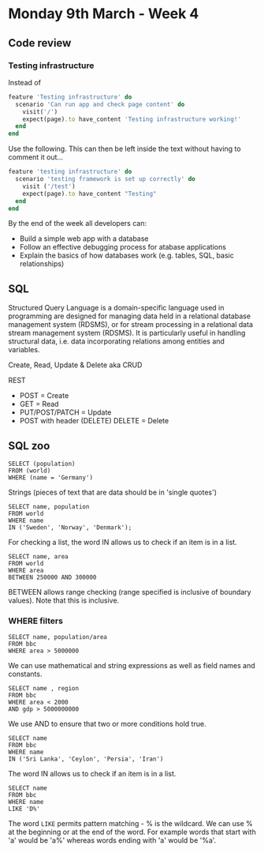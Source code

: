 # Monday 9th March - Week 4

## Code review

### Testing infrastructure 

Instead of 

```ruby 
feature 'Testing infrastructure' do
  scenario 'Can run app and check page content' do
    visit('/')
    expect(page).to have_content 'Testing infrastructure working!'
  end
end
```

Use the following. This can then be left inside the text without having to comment it out...


```ruby
feature 'testing infrastructure' do
  scenario 'testing framework is set up correctly' do
    visit ('/test')
    expect(page).to have_content "Testing"
  end
end
```

By the end of the week all developers can: 

- Build a simple web app with a database
- Follow an effective debugging process for atabase applications
- Explain the basics of how databases work (e.g. tables, SQL, basic relationships)

## SQL 
Structured Query Language is a domain-specific language used in programming are designed for managing data held in a relational database management system (RDSMS), or for stream processing in a relational data stream management system (RDSMS). It is particularly useful in handling structural data, i.e. data incorporating relations among entities and variables. 

Create, Read, Update & Delete aka CRUD

REST 

- POST = Create
- GET = Read 
- PUT/POST/PATCH = Update
- POST with header (DELETE) DELETE = Delete 

## SQL zoo 
```
SELECT (population)
FROM (world)
WHERE (name = 'Germany') 
```
Strings (pieces of text that are data should be in 'single quotes') 
```
SELECT name, population 
FROM world
WHERE name 
IN ('Sweden', 'Norway', 'Denmark');
```
For checking a list, the word IN allows us to check if an item is in a list. 
```
SELECT name, area 
FROM world
WHERE area 
BETWEEN 250000 AND 300000
```
BETWEEN allows range checking (range specified is inclusive of boundary values). Note that this is inclusive. 

### WHERE filters
```
SELECT name, population/area 
FROM bbc
WHERE area > 5000000
```
We can use mathematical and string expressions as well as field names and constants. 
```
SELECT name , region
FROM bbc
WHERE area < 2000
AND gdp > 5000000000
```
We use AND to ensure that two or more conditions hold true. 
```
SELECT name 
FROM bbc
WHERE name 
IN ('Sri Lanka', 'Ceylon', 'Persia', 'Iran')
```
The word IN allows us to check if an item is in a list.
```
SELECT name 
FROM bbc
WHERE name 
LIKE 'D%'
```
The word ```LIKE``` permits pattern matching - % is the wildcard.
We can use % at the beginning or at the end of the word. For example words that start with 'a' would be 'a%' whereas words ending with 'a' would be '%a'.


